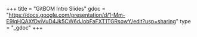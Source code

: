 +++
title = "GitBOM Intro Slides"
gdoc = "https://docs.google.com/presentation/d/1-Mm-E9lqHQAXfDviVuD4Jk5CW6dJobFaFXT1TGRsowY/edit?usp=sharing"
type = "_gdoc"
+++
